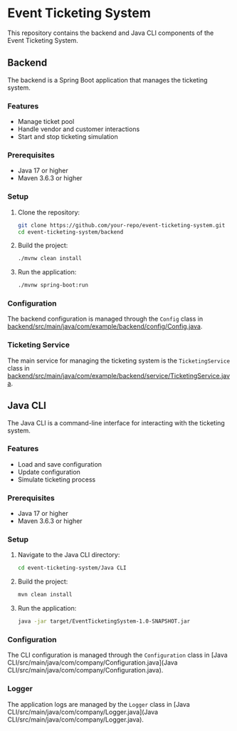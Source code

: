 # Event Ticketing System

This repository contains the backend and Java CLI components of the Event Ticketing System.

## Backend

The backend is a Spring Boot application that manages the ticketing system.

### Features

- Manage ticket pool
- Handle vendor and customer interactions
- Start and stop ticketing simulation

### Prerequisites

- Java 17 or higher
- Maven 3.6.3 or higher

### Setup

1. Clone the repository:

   ```sh
   git clone https://github.com/your-repo/event-ticketing-system.git
   cd event-ticketing-system/backend
   ```

2. Build the project:

   ```sh
   ./mvnw clean install
   ```

3. Run the application:
   ```sh
   ./mvnw spring-boot:run
   ```

### Configuration

The backend configuration is managed through the `Config` class in [backend/src/main/java/com/example/backend/config/Config.java](backend/src/main/java/com/example/backend/config/Config.java).

### Ticketing Service

The main service for managing the ticketing system is the `TicketingService` class in [backend/src/main/java/com/example/backend/service/TicketingService.java](backend/src/main/java/com/example/backend/service/TicketingService.java).

## Java CLI

The Java CLI is a command-line interface for interacting with the ticketing system.

### Features

- Load and save configuration
- Update configuration
- Simulate ticketing process

### Prerequisites

- Java 17 or higher
- Maven 3.6.3 or higher

### Setup

1. Navigate to the Java CLI directory:

   ```sh
   cd event-ticketing-system/Java CLI
   ```

2. Build the project:

   ```sh
   mvn clean install
   ```

3. Run the application:
   ```sh
   java -jar target/EventTicketingSystem-1.0-SNAPSHOT.jar
   ```

### Configuration

The CLI configuration is managed through the `Configuration` class in [Java CLI/src/main/java/com/company/Configuration.java](Java CLI/src/main/java/com/company/Configuration.java).

### Logger

The application logs are managed by the `Logger` class in [Java CLI/src/main/java/com/company/Logger.java](Java CLI/src/main/java/com/company/Logger.java).
